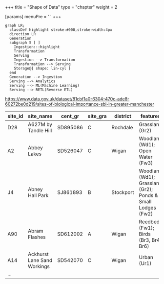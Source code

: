 +++
title = "Shape of Data"
type = "chapter"
weight = 2

[params]
  menuPre = '<i class="fa-solid fa-table"></i> '
+++



```mermaid {align="center" zoom="true"}
graph LR;
  classDef highlight stroke:#000,stroke-width:4px
  direction LR
  Generation
  subgraph S [ ]
    Ingestion:::highlight
    Transformation
    Serving
    Ingestion --> Transformation
    Transformation --> Serving
    Storage@{ shape: lin-cyl }
  end
  Generation --> Ingestion
  Serving --> Analytics
  Serving --> ML(Machine Learning)
  Serving --> RETL(Reverse ETL)
```

https://www.data.gov.uk/dataset/81cbf1a0-6304-470c-ade8-60272be0d219/sites-of-biological-importance-sbi-in-greater-manchester

| site_id | site_name | cent_gr | site_gra | district | features | date_est | area_ha |
| --------| --------- | ------- | -------- | -------- | -------- | -------- | ------- |
| D28 | A627M by Tandle Hill | SD895086 | C | Rochdale | Grassland (Gr2) | 01/07/1991 | 1 |
| A2 | Abbey Lakes | SD526047 | C | Wigan | Woodland (Wd1); Open Water (Fw3) | 12/06/1980 | 1.69 |
J4 | Abney Hall Park | SJ861893 | B | Stockport | Woodland (Wd1); Grassland (Gr2); Ponds & Small Lodges (Fw2) | 11/05/1993 | 10.16 |
| A90 | Abram Flashes | SD612002 | A | Wigan | Reedbed (Fw1); Birds (Br3, Br4, Br6) | 01/08/1978 | 45.46 |
| A14 | Ackhurst Lane Sand Workings | SD542070 | C | Wigan | Urban (Ur1) | 21/11/1986 | 2.03 |
| ... |

